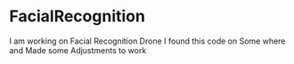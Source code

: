 # FacialRecognition
I am working on Facial Recognition Drone I found this code on Some where and Made some Adjustments to work
